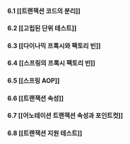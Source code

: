 #### 6.1 [[트랜잭션 코드의 분리]]
#### 6.2 [[고립된 단위 테스트]]
#### 6.3 [[다이나믹 프록시와 팩토리 빈]]
#### 6.4 [[스프링의 프록시 팩토리 빈]]
#### 6.5 [[스프링 AOP]]
#### 6.6 [[트랜잭션 속성]]
#### 6.7 [[어노테이션 트랜잭션 속성과 포인트컷]]
#### 6.8 [[트랜잭션 지원 테스트]]

